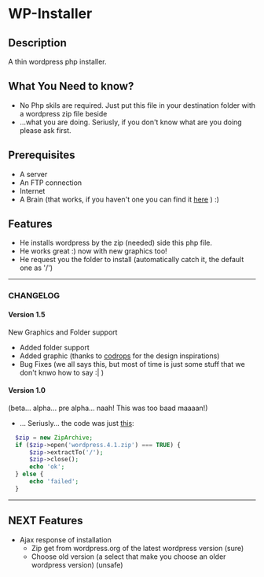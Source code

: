 # WP-Installer
## Description
A thin wordpress php installer.
## What You Need to know?
* No Php skils are required. Just put this file in your destination folder with a wordpress zip file beside
* ...what you are doing. Seriusly, if you don't know what are you doing please ask first. 

## Prerequisites
* A server
* An FTP connection
* Internet
* A Brain (that works, if you haven't one you can find it [here](http://lmgtfy.com/?q=brain) ) :)

## Features
* He installs wordpress by the zip (needed) side this php file.
* He works great :) now with new graphics too!
* He request you the folder to install (automatically catch it, the default one as '/')

---
### CHANGELOG
#### Version 1.5
New Graphics and Folder support
* Added folder support
* Added graphic (thanks to [codrops](http://tympanus.net/codrops/,"Codrops") for the design inspirations)
* Bug Fixes (we all says this, but most of time is just some stuff that we don't knwo how to say :| )

#### Version 1.0 
(beta... alpha... pre alpha... naah! This was too baad maaaan!)
* ... Seriusly... the code was just [this](http://php.net/manual/it/ziparchive.extractto.php):
```php
  $zip = new ZipArchive;
  if ($zip->open('wordpress.4.1.zip') === TRUE) {
      $zip->extractTo('/');
      $zip->close();
      echo 'ok';
  } else {
      echo 'failed';
  }
  ```
---
## NEXT Features
* Ajax response of installation
  * Zip get from wordpress.org of the latest wordpress version (sure)
  * Choose old version (a select that make you choose an older wordpress version) (unsafe)
